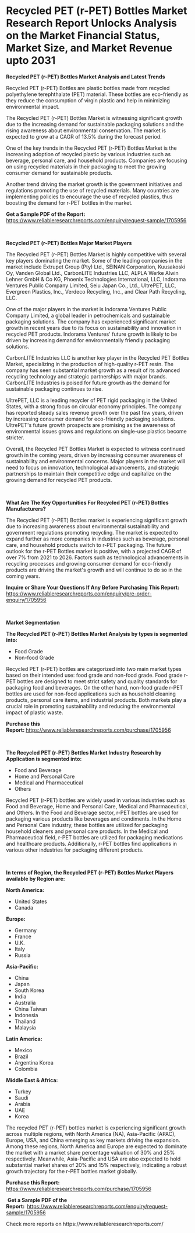 <p><h1>Recycled PET (r-PET) Bottles Market Research Report Unlocks Analysis on the Market Financial Status, Market Size, and Market Revenue upto 2031</h1></p><p><strong>Recycled PET (r-PET) Bottles Market Analysis and Latest Trends</strong></p>
<p><p>Recycled PET (r-PET) Bottles are plastic bottles made from recycled polyethylene terephthalate (PET) material. These bottles are eco-friendly as they reduce the consumption of virgin plastic and help in minimizing environmental impact.</p><p>The Recycled PET (r-PET) Bottles Market is witnessing significant growth due to the increasing demand for sustainable packaging solutions and the rising awareness about environmental conservation. The market is expected to grow at a CAGR of 13.5% during the forecast period.</p><p>One of the key trends in the Recycled PET (r-PET) Bottles Market is the increasing adoption of recycled plastic by various industries such as beverage, personal care, and household products. Companies are focusing on using recycled materials in their packaging to meet the growing consumer demand for sustainable products.</p><p>Another trend driving the market growth is the government initiatives and regulations promoting the use of recycled materials. Many countries are implementing policies to encourage the use of recycled plastics, thus boosting the demand for r-PET bottles in the market.</p></p>
<p><strong>Get a Sample PDF of the Report:&nbsp;</strong> <a href="https://www.reliableresearchreports.com/enquiry/request-sample/1705956">https://www.reliableresearchreports.com/enquiry/request-sample/1705956</a></p>
<p>&nbsp;</p>
<p><strong>Recycled PET (r-PET) Bottles Major Market Players</strong></p>
<p><p>The Recycled PET (r-PET) Bottles Market is highly competitive with several key players dominating the market. Some of the leading companies in the market include Extrupet Group (Pty) Ltd., SEINAN Corporation, Kuusakoski Oy, Vanden Global Ltd., CarbonLITE Industries LLC, ALPLA Werke Alwin Lehner GmbH & Co KG, Phoenix Technologies International, LLC, Indorama Ventures Public Company Limited, Seiu Japan Co., Ltd., UltrePET, LLC, Evergreen Plastics, Inc., Verdeco Recycling, Inc., and Clear Path Recycling, LLC.</p><p>One of the major players in the market is Indorama Ventures Public Company Limited, a global leader in petrochemicals and sustainable packaging solutions. The company has experienced significant market growth in recent years due to its focus on sustainability and innovation in recycled PET products. Indorama Ventures' future growth is likely to be driven by increasing demand for environmentally friendly packaging solutions.</p><p>CarbonLITE Industries LLC is another key player in the Recycled PET Bottles Market, specializing in the production of high-quality r-PET resin. The company has seen substantial market growth as a result of its advanced recycling technology and strategic partnerships with major brands. CarbonLITE Industries is poised for future growth as the demand for sustainable packaging continues to rise.</p><p>UltrePET, LLC is a leading recycler of PET rigid packaging in the United States, with a strong focus on circular economy principles. The company has reported steady sales revenue growth over the past few years, driven by increasing consumer demand for eco-friendly packaging solutions. UltrePET's future growth prospects are promising as the awareness of environmental issues grows and regulations on single-use plastics become stricter.</p><p>Overall, the Recycled PET Bottles Market is expected to witness continued growth in the coming years, driven by increasing consumer awareness of sustainability and environmental concerns. Major players in the market will need to focus on innovation, technological advancements, and strategic partnerships to maintain their competitive edge and capitalize on the growing demand for recycled PET products.</p></p>
<p>&nbsp;</p>
<p><strong>What Are The Key Opportunities For Recycled PET (r-PET) Bottles Manufacturers?</strong></p>
<p><p>The Recycled PET (r-PET) Bottles market is experiencing significant growth due to increasing awareness about environmental sustainability and government regulations promoting recycling. The market is expected to expand further as more companies in industries such as beverage, personal care, and household products switch to r-PET packaging. The future outlook for the r-PET Bottles market is positive, with a projected CAGR of over 7% from 2021 to 2026. Factors such as technological advancements in recycling processes and growing consumer demand for eco-friendly products are driving the market's growth and will continue to do so in the coming years.</p></p>
<p><strong>Inquire or Share Your Questions If Any Before Purchasing This Report:</strong> <a href="https://www.reliableresearchreports.com/enquiry/pre-order-enquiry/1705956">https://www.reliableresearchreports.com/enquiry/pre-order-enquiry/1705956</a></p>
<p>&nbsp;</p>
<p><strong>Market Segmentation</strong></p>
<p><strong>The Recycled PET (r-PET) Bottles Market Analysis by types is segmented into:</strong></p>
<p><ul><li>Food Grade</li><li>Non-food Grade</li></ul></p>
<p><p>Recycled PET (r-PET) bottles are categorized into two main market types based on their intended use: food grade and non-food grade. Food grade r-PET bottles are designed to meet strict safety and quality standards for packaging food and beverages. On the other hand, non-food grade r-PET bottles are used for non-food applications such as household cleaning products, personal care items, and industrial products. Both markets play a crucial role in promoting sustainability and reducing the environmental impact of plastic waste.</p></p>
<p><strong>Purchase this Report:&nbsp;</strong><a href="https://www.reliableresearchreports.com/purchase/1705956">https://www.reliableresearchreports.com/purchase/1705956</a></p>
<p>&nbsp;</p>
<p><strong>The Recycled PET (r-PET) Bottles Market Industry Research by Application is segmented into:</strong></p>
<p><ul><li>Food and Beverage</li><li>Home and Personal Care</li><li>Medical and Pharmaceutical</li><li>Others</li></ul></p>
<p><p>Recycled PET (r-PET) bottles are widely used in various industries such as Food and Beverage, Home and Personal Care, Medical and Pharmaceutical, and Others. In the Food and Beverage sector, r-PET bottles are used for packaging various products like beverages and condiments. In the Home and Personal Care industry, these bottles are utilized for packaging household cleaners and personal care products. In the Medical and Pharmaceutical field, r-PET bottles are utilized for packaging medications and healthcare products. Additionally, r-PET bottles find applications in various other industries for packaging different products.</p></p>
<p>&nbsp;</p>
<p><strong>In terms of Region, the Recycled PET (r-PET) Bottles Market Players available by Region are:</strong></p>
<p>
    <p> <strong> North America: </strong>
        <ul>
            <li>United States</li>
            <li>Canada</li>
        </ul>
        </p> 
    <p> <strong> Europe: </strong>
        <ul>
            <li>Germany</li>
            <li>France</li>
            <li>U.K.</li>
            <li>Italy</li>
            <li>Russia</li>
        </ul>
        </p> 
    <p> <strong> Asia-Pacific: </strong>
        <ul>
            <li>China</li>
            <li>Japan</li>
            <li>South Korea</li>
            <li>India</li>
            <li>Australia</li>
            <li>China Taiwan</li>
            <li>Indonesia</li>
            <li>Thailand</li>
            <li>Malaysia</li>
        </ul>
        </p> 
    <p> <strong> Latin America: </strong>
        <ul>
            <li>Mexico</li>
            <li>Brazil</li>
            <li>Argentina Korea</li>
            <li>Colombia</li>
        </ul>
        </p> 
    <p> <strong> Middle East & Africa: </strong>
        <ul>
            <li>Turkey</li>
            <li>Saudi</li>
            <li>Arabia</li>
            <li>UAE</li>
            <li>Korea</li>
        </ul>
    </p>
    </p>
<p><p>The recycled PET (r-PET) bottles market is experiencing significant growth across multiple regions, with North America (NA), Asia-Pacific (APAC), Europe, USA, and China emerging as key markets driving the expansion. Among these regions, North America and Europe are expected to dominate the market with a market share percentage valuation of 30% and 25% respectively. Meanwhile, Asia-Pacific and USA are also expected to hold substantial market shares of 20% and 15% respectively, indicating a robust growth trajectory for the r-PET bottles market globally.</p></p>
<p><strong>Purchase this Report: </strong><a href="https://www.reliableresearchreports.com/purchase/1705956">https://www.reliableresearchreports.com/purchase/1705956</a></p>
<p>&nbsp;<strong>Get a Sample PDF of the Report:&nbsp;&nbsp;</strong><a href="https://www.reliableresearchreports.com/enquiry/request-sample/1705956">https://www.reliableresearchreports.com/enquiry/request-sample/1705956</a></p>
<p><strong></strong></p>
<p>Check more reports on https://www.reliableresearchreports.com/</p>